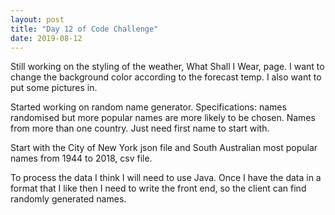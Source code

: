 ```yaml
---
layout: post
title: "Day 12 of Code Challenge"
date: 2019-08-12
---
```

Still working on the styling of the weather, What Shall I Wear, page. I want to change the background color according to the forecast temp.
I also want to put some pictures in.

Started working on random name generator. Specifications: names randomised but more popular names are more likely to be chosen. Names from more than one country. 
Just need first name to start with. 

Start with the City of New York json file and South Australian most popular names from 1944 to 2018, csv file.

To process the data I think I will need to use Java. Once I have the data in a format that I like then I need to write the front end, so the 
client can find randomly generated names.